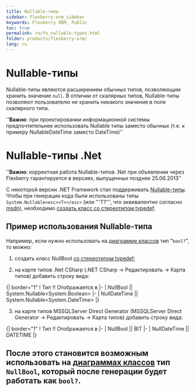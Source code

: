 ```yaml
---
title: Nullable-типы
sidebar: flexberry-orm_sidebar
keywords: Flexberry ORM, Public
toc: true
permalink: ru/fo_nullable-types.html
folder: products/flexberry-orm/
lang: ru
---
```

# Nullable-типы
Nullable-типы являются расширением обычных типов, позволяющим хранить значение `null`. В отличии от скалярных типов, Nullable-типы позволяют пользователю не хранить никакого значения в поле скалярного типа.

''__Важно__: при проектировании информационной системы предпочтительнее использовать Nullable типы заместо обычных (т.е. к примеру NullableDateTime заместо DateTime)''

# Nullable-типы .Net
''__Важно__: корректная работа Nullable-типов .Net при объявлении через Flexberry гарантируется в версиях, выпущенных позднее 25.06.2013''

С некоторой версии .NET Framework стал поддерживать [Nullable-типы](http://msdn.microsoft.com/en-us/library/1t3y8s4s%28v=vs.110%29.aspx). Чтобы при генерации кода были использованы типы `System.Nullable<esc><T></esc>` (или '''T?''', что эквивалентно согласно [msdn](http://msdn.microsoft.com/en-us/library/1t3y8s4s%28v=vs.110%29.aspx)), необходимо [создать класс со стереотипом typedef](classes-with-stereotype--typedef.html). 

## Пример использования Nullable-типа
Например, если нужно использовать на [диаграмме классов](fd_class-diagram.html) тип "`bool?`", то можно:


1. создать класс NullBool [со стереотипом typedef](classes-with-stereotype--typedef.html);


2. на карте типов .Net CSharp (.NET CSharp -> Редактировать -> Карта типов) добавить строку вида: 

{| border="1" 
! Тип !! Отображается в
|-
| NullBool || System.Nullable<esc><System.Boolean></esc>
|-
| NullDateTime || System.Nullable<esc><System.DateTime></esc>
|}


3. на карте типов MSSQLServer Direct Generator (MSSQLServer Direct Generator -> Редактировать -> Карта типов) добавить строку вида: 

{| border="1" 
! Тип !! Отображается в
|-
| NullBool || BIT 
|-
| NullDateTime || DATETIME
|}


После этого становится возможным использовать на [диаграммах классов](class-diagram.html) тип `NullBool`, который после генерации будет работать как `bool?`.
----